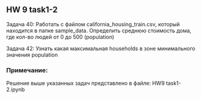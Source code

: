 ## HW 9 task1-2

Задача 40: Работать с файлом california_housing_train.csv, который находится в папке sample_data. Определить среднюю стоимость дома, где кол-во людей от 0 до 500 (population)

Задача 42: Узнать какая максимальная households в зоне минимального значения population

### Примечание:
Решение выше указанных задач представлено в файле: HW9 task1-2.ipynb
